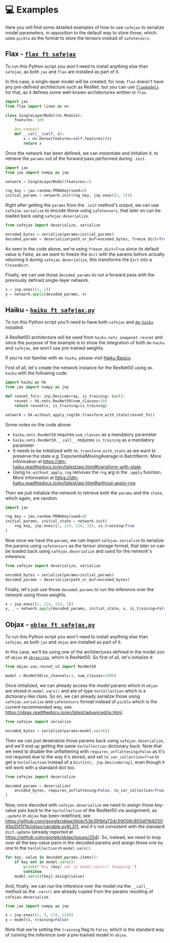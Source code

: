 # 💻 Examples

Here you will find some detailed examples of how to use `safejax` to serialize
model parameters, in opposition to the default way to store those, which uses 
`pickle` as the format to store the tensors instead of `safetensors`.

## Flax - [`flax_ft_safejax`](./examples/flax_ft_safejax.py)

To run this Python script you won't need to install anything else than
`safejax`, as both `jax` and `flax` are installed as part of it.

In this case, a single-layer model will be created, for now, `flax`
doesn't have any pre-defined architecture such as ResNet, but you can use
[`flaxmodels`](https://github.com/matthias-wright/flaxmodels) for that, as
it defines some well-known architectures written in `flax`.

```python
import jax
from flax import linen as nn

class SingleLayerModel(nn.Module):
    features: int

    @nn.compact
    def __call__(self, x):
        x = nn.Dense(features=self.features)(x)
        return x
```

Once the network has been defined, we can instantiate and initialize it,
to retrieve the `params` out of the forward pass performed during
`.init`.

```python
import jax
from jax import numpy as jnp

network = SingleLayerModel(features=1)

rng_key = jax.random.PRNGKey(seed=0)
initial_params = network.init(rng_key, jnp.ones((1, 1)))
```

Right after getting the `params` from the `.init` method's output, we can
use `safejax.serialize` to encode those using `safetensors`, that later on 
can be loaded back using `safejax.deserialize`.

```python
from safejax import deserialize, serialize

encoded_bytes = serialize(params=initial_params)
decoded_params = deserialize(path_or_buf=encoded_bytes, freeze_dict=True)
```

As seen in the code above, we're using `freeze_dict=True` since its default
value is False, as we want to freeze the `dict` with the params before actually
returning it during `safejax.deserialize`, this transforms the `Dict`
into a `FrozenDict`.

Finally, we can use those `decoded_params` to run a forward pass
with the previously defined single-layer network.

```python
x = jnp.ones((1, 1))
y = network.apply(decoded_params, x)
```


## Haiku - [`haiku_ft_safejax.py`](./examples/haiku_ft_safejax.py)

To run this Python script you'll need to have both `safejax` and [`dm-haiku`](https://github.com/deepmind/dm-haiku)
installed.

A ResNet50 architecture will be used from `haiku.nets.imagenet.resnet` and since
the purpose of the example is to show the integration of both `dm-haiku` and
`safejax`, we won't use pre-trained weights.

If you're not familiar with `dm-haiku`, please visit [Haiku Basics](https://dm-haiku.readthedocs.io/en/latest/notebooks/basics.html).

First of all, let's create the network instance for the ResNet50 using `dm-haiku`
with the following code:

```python
import haiku as hk
from jax import numpy as jnp

def resnet_fn(x: jnp.DeviceArray, is_training: bool):
    resnet = hk.nets.ResNet50(num_classes=10)
    return resnet(x, is_training=is_training)

network = hk.without_apply_rng(hk.transform_with_state(resnet_fn))
```

Some notes on the code above:
* `haiku.nets.ResNet50` requires `num_classes` as a mandatory parameter
* `haiku.nets.ResNet50.__call__` requires `is_training` as a mandatory parameter
* It needs to be initialized with `hk.transform_with_state` as we want to preserve
the state e.g. ExponentialMovingAverage in BatchNorm. More information at https://dm-haiku.readthedocs.io/en/latest/api.html#transform-with-state.
* Using `hk.without_apply_rng` removes the `rng` arg in the `.apply` function. More information at https://dm-haiku.readthedocs.io/en/latest/api.html#without-apply-rng.

Then we just initialize the network to retrieve both the `params` and the `state`,
which again, are random.

```python
import jax

rng_key = jax.random.PRNGKey(seed=0)
initial_params, initial_state = network.init(
    rng_key, jnp.ones([1, 224, 224, 3]), is_training=True
)
```

Now once we have the `params`, we can import `safejax.serialize` to serialize the 
params using `safetensors` as the tensor storage format, that later on can be loaded
back using `safejax.deserialize` and used for the network's inference.

```python
from safejax import deserialize, serialize

encoded_bytes = serialize(params=initial_params)
decoded_params = deserialize(path_or_buf=encoded_bytes)
```

Finally, let's just use those `decoded_params` to run the inference over the network
using those weights.

```python
x = jnp.ones([1, 224, 224, 3])
y, _ = network.apply(decoded_params, initial_state, x, is_training=False)
```

## Objax - [`objax_ft_safejax.py`](./examples/objax_ft_safejax.py)

To run this Python script you won't need to install anything else than
`safejax`, as both `jax` and `objax` are installed as part of it.

In this case, we'll be using one of the architectures defined in the model zoo
of `objax` at [`objax/zoo`](https://github.com/google/objax/tree/master/objax/zoo),
which is ResNet50. So first of all, let's initialize it:

```python
from objax.zoo.resnet_v2 import ResNet50

model = ResNet50(in_channels=3, num_classes=1000)
```

Once initialized, we can already access the model params which in `objax` are stored
in `model.vars()` and are of type `VarCollection` which is a dictionary-like class. So
on, we can already serialize those using `safejax.serialize` and `safetensors` format
instead of `pickle` which is the current recommended way, see https://objax.readthedocs.io/en/latest/advanced/io.html.

```python
from safejax import serialize

encoded_bytes = serialize(params=model.vars())
```

Then we can just deserialize those params back using `safejax.deserialize`, and
we'll end up getting the same `VarCollection` dictionary back. Note that we need
to disable the unflattening with `requires_unflattening=False` as it's not required
due to the way it's stored, and set `to_var_collection=True` to get a `VarCollection`
instead of a `Dict[str, jnp.DeviceArray]`, even though it will work with a standard
dict too.

```python
from safejax import deserialize

decoded_params = deserialize(
    encoded_bytes, requires_unflattening=False, to_var_collection=True
)
```

Now, once decoded with `safejax.deserialize` we need to assign those key-value
pais back to the `VarCollection` of the ResNet50 via assignment, as `.update` in
`objax` has been redefined, see https://github.com/google/objax/blob/53b391bfa72dc59009c855d01b625049a35f5f1b/objax/variable.py#L311,
and it's not consistent with the standard `dict.update` (already reported at
https://github.com/google/objax/issues/254). So, instead, we need to loop over
all the key-value pairs in the decoded params and assign those one by one to the
`VarCollection` in `model.vars()`.

```python
for key, value in decoded_params.items():
    if key not in model.vars():
        print(f"Key {key} not in model.vars()! Skipping.")
        continue
    model.vars()[key].assign(value)
```

And, finally, we can run the inference over the model via the `__call__` method
as the `.vars()` are already copied from the params resulting of `safejax.deserialize`.

```python
from jax import numpy as jnp

x = jnp.ones((1, 3, 224, 224))
y = model(x, training=False)
```

Note that we're setting the `training` flag to `False`, which is the standard way
of running the inference over a pre-trained model in `objax`.
